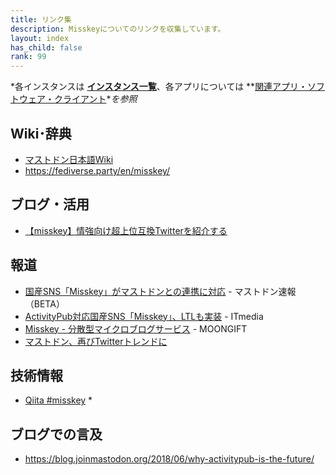 ```yaml
---
title: リンク集
description: Misskeyについてのリンクを収集しています。
layout: index
has_child: false
rank: 99
---
```

*各インスタンスは **[インスタンス一覧](instances)**、各アプリについては **[関連アプリ・ソフトウェア・クライアント](apps)**を参照*

## Wiki･辞典
- [マストドン日本語Wiki](https://ja.mstdn.wiki/Misskey)
- https://fediverse.party/en/misskey/

## ブログ・活用
- [【misskey】情強向け超上位互換Twitterを紹介する](https://kotodu.tumblr.com/post/172146962776/misskey%E6%83%85%E5%BC%B7%E5%90%91%E3%81%91%E8%B6%85%E4%B8%8A%E4%BD%8D%E4%BA%92%E6%8F%9Btwitter%E3%82%92%E7%B4%B9%E4%BB%8B%E3%81%99%E3%82%8B)

## 報道
- [国産SNS「Misskey」がマストドンとの連携に対応](https://masto.news/2018/04/15/misskey/?utm_campaign=twitter&utm_medium=twitter&utm_source=twitter) - マストドン速報（BETA）
- [ActivityPub対応国産SNS「Misskey」、LTLも実装](http://www.itmedia.co.jp/news/articles/1804/17/news124.html) - ITmedia
- [Misskey - 分散型マイクロブログサービス](https://www.moongift.jp/2018/07/misskey-%E5%88%86%E6%95%A3%E5%9E%8B%E3%83%9E%E3%82%A4%E3%82%AF%E3%83%AD%E3%83%96%E3%83%AD%E3%82%B0%E3%82%B5%E3%83%BC%E3%83%93%E3%82%B9/) - MOONGIFT
- [マストドン、再びTwitterトレンドに](http://www.itmedia.co.jp/news/articles/1808/16/news082.html)

## 技術情報
- [Qiita #misskey](https://qiita.com/tags/misskey)
  * 

## ブログでの言及
- https://blog.joinmastodon.org/2018/06/why-activitypub-is-the-future/
